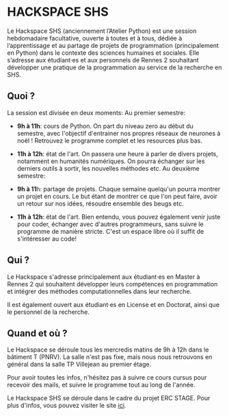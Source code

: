 # HACKSPACE SHS
Le Hackspace SHS (anciennement l’Atelier Python) est une session hebdomadaire facultative, ouverte à toutes et à tous, dédiée à l’apprentissage et au partage de projets de programmation (principalement en Python) dans le contexte des sciences humaines et sociales. Elle s’adresse aux étudiant·es et aux personnels de Rennes 2 souhaitant développer une pratique de la programmation au service de la recherche en SHS.

## Quoi ?
La session est divisée en deux moments: Au premier semestre:

- **9h à 11h**: cours de Python. On part du niveau zero au début du semestre, avec l'objectif d'entrainer nos propres réseaux de neurones à noël ! Retrouvez le programme complet et les resources plus bas.
- **11h à 12h**: état de l'art. On passera une heure à parler de divers projets, notamment en humanités numériques. On pourra échanger sur les derniers outils à sortir, les nouvelles méthodes etc.
Au deuxième semestre:

- **9h à 11**h: partage de projets. Chaque semaine quelqu'un pourra montrer un projet en cours. Le but étant de montrer ce que l'on peut faire, avoir un retour sur nos idées, résoudre ensemble des beugs etc.
- **11h à 12h**: état de l'art.
Bien entendu, vous pouvez également venir juste pour coder, échanger avec d'autres programmeurs, sans suivre le programme de manière stricte. C'est un espace libre où il suffit de s'intéresser au code!

## Qui ?
Le Hackspace s'adresse principalement aux étudiant·es en Master à Rennes 2 qui souhaitent développer leurs compétences en programmation et intégrer des méthodes computationnelles dans leur recherche.

Il est également ouvert aux étudiant·es en License et en Doctorat, ainsi que le personnel de la recherche.

## Quand et où ?
Le Hackspace se déroule tous les mercredis matins de 9h à 12h dans le bâtiment T (PNRV). La salle n'est pas fixe, mais nous nous retrouvons en général dans la salle TP Villejean au premier étage.

Pour avoir toutes les infos, n'hésitez pas à suivre ce cours cursus pour recevoir des mails, et suivre le programme tout au long de l'année.

Le Hackspace SHS se déroule dans le cadre du projet ERC STAGE. Pour plus d'infos, vous pouvez visiter le site [ici](https://stage-to-data.huma-num.fr/en/).